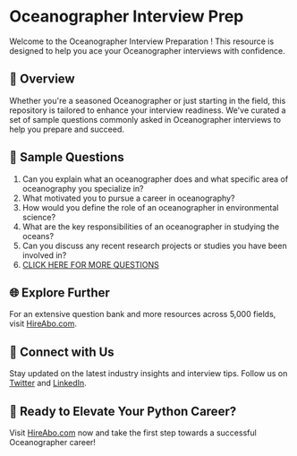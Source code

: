 # Oceanographer Interview Prep

Welcome to the Oceanographer Interview Preparation ! This resource is designed to help you ace your Oceanographer interviews with confidence.

## 🚀 Overview

Whether you're a seasoned Oceanographer or just starting in the field, this repository is tailored to enhance your interview readiness. We've curated a set of sample questions commonly asked in Oceanographer interviews to help you prepare and succeed.

## 📝 Sample Questions

1. Can you explain what an oceanographer does and what specific area of oceanography you specialize in?
2. What motivated you to pursue a career in oceanography?
3. How would you define the role of an oceanographer in environmental science?
4. What are the key responsibilities of an oceanographer in studying the oceans?
5. Can you discuss any recent research projects or studies you have been involved in?
6. [CLICK HERE FOR MORE QUESTIONS](https://hireabo.com/job/5_3_10/Oceanographer)

## 🌐 Explore Further

For an extensive question bank and more resources across 5,000 fields, visit [HireAbo.com](https://www.hireabo.com).

## 📱 Connect with Us

Stay updated on the latest industry insights and interview tips. Follow us on [Twitter](https://twitter.com/hireabo) and [LinkedIn](https://www.linkedin.com/in/hire-abo-3609972a8/).

## 🚀 Ready to Elevate Your Python Career?

Visit [HireAbo.com](https://www.hireabo.com) now and take the first step towards a successful Oceanographer career!